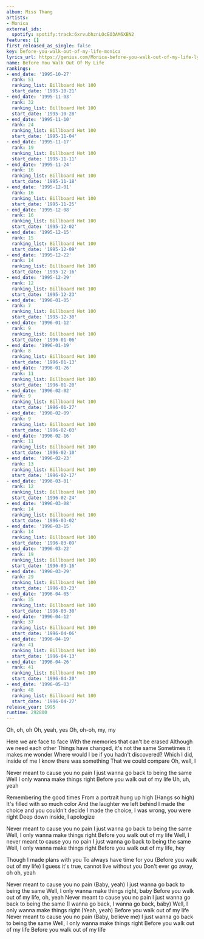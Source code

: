 ```yaml
---
album: Miss Thang
artists:
- Monica
external_ids:
  spotify: spotify:track:6xrvubhznLOcEO3AM6XBN2
features: []
first_released_as_single: false
key: before-you-walk-out-of-my-life-monica
lyrics_url: https://genius.com/Monica-before-you-walk-out-of-my-life-lyrics
name: Before You Walk Out Of My Life
rankings:
- end_date: '1995-10-27'
  rank: 51
  ranking_list: Billboard Hot 100
  start_date: '1995-10-21'
- end_date: '1995-11-03'
  rank: 32
  ranking_list: Billboard Hot 100
  start_date: '1995-10-28'
- end_date: '1995-11-10'
  rank: 24
  ranking_list: Billboard Hot 100
  start_date: '1995-11-04'
- end_date: '1995-11-17'
  rank: 19
  ranking_list: Billboard Hot 100
  start_date: '1995-11-11'
- end_date: '1995-11-24'
  rank: 16
  ranking_list: Billboard Hot 100
  start_date: '1995-11-18'
- end_date: '1995-12-01'
  rank: 16
  ranking_list: Billboard Hot 100
  start_date: '1995-11-25'
- end_date: '1995-12-08'
  rank: 16
  ranking_list: Billboard Hot 100
  start_date: '1995-12-02'
- end_date: '1995-12-15'
  rank: 15
  ranking_list: Billboard Hot 100
  start_date: '1995-12-09'
- end_date: '1995-12-22'
  rank: 14
  ranking_list: Billboard Hot 100
  start_date: '1995-12-16'
- end_date: '1995-12-29'
  rank: 12
  ranking_list: Billboard Hot 100
  start_date: '1995-12-23'
- end_date: '1996-01-05'
  rank: 7
  ranking_list: Billboard Hot 100
  start_date: '1995-12-30'
- end_date: '1996-01-12'
  rank: 9
  ranking_list: Billboard Hot 100
  start_date: '1996-01-06'
- end_date: '1996-01-19'
  rank: 8
  ranking_list: Billboard Hot 100
  start_date: '1996-01-13'
- end_date: '1996-01-26'
  rank: 11
  ranking_list: Billboard Hot 100
  start_date: '1996-01-20'
- end_date: '1996-02-02'
  rank: 9
  ranking_list: Billboard Hot 100
  start_date: '1996-01-27'
- end_date: '1996-02-09'
  rank: 9
  ranking_list: Billboard Hot 100
  start_date: '1996-02-03'
- end_date: '1996-02-16'
  rank: 11
  ranking_list: Billboard Hot 100
  start_date: '1996-02-10'
- end_date: '1996-02-23'
  rank: 13
  ranking_list: Billboard Hot 100
  start_date: '1996-02-17'
- end_date: '1996-03-01'
  rank: 12
  ranking_list: Billboard Hot 100
  start_date: '1996-02-24'
- end_date: '1996-03-08'
  rank: 14
  ranking_list: Billboard Hot 100
  start_date: '1996-03-02'
- end_date: '1996-03-15'
  rank: 14
  ranking_list: Billboard Hot 100
  start_date: '1996-03-09'
- end_date: '1996-03-22'
  rank: 19
  ranking_list: Billboard Hot 100
  start_date: '1996-03-16'
- end_date: '1996-03-29'
  rank: 29
  ranking_list: Billboard Hot 100
  start_date: '1996-03-23'
- end_date: '1996-04-05'
  rank: 35
  ranking_list: Billboard Hot 100
  start_date: '1996-03-30'
- end_date: '1996-04-12'
  rank: 37
  ranking_list: Billboard Hot 100
  start_date: '1996-04-06'
- end_date: '1996-04-19'
  rank: 41
  ranking_list: Billboard Hot 100
  start_date: '1996-04-13'
- end_date: '1996-04-26'
  rank: 41
  ranking_list: Billboard Hot 100
  start_date: '1996-04-20'
- end_date: '1996-05-03'
  rank: 48
  ranking_list: Billboard Hot 100
  start_date: '1996-04-27'
release_year: 1995
runtime: 292800
---
```

Oh, oh, oh
Oh, yeah, yes
Oh, oh-oh, my, my


Here we are face to face
With the memories that can't be erased
Although we need each other
Things have changed, it's not the same
Sometimes it makes me wonder
Where would I be if you hadn't discovered?
Which I did, inside of me
I know there was something
That we could compare
Oh, well, I


Never meant to cause you no pain
I just wanna go back to being the same
Well I only wanna make things right
Before you walk out of my life
Uh, uh, yeah


Remembering the good times
From a portrait hung up high (Hangs so high)
It's filled with so much color
And the laughter we left behind
I made the choice and you couldn't decide
I made the choice, I was wrong, you were right
Deep down inside, I apologize


Never meant to cause you no pain
I just wanna go back to being the same
Well, I only wanna make things right
Before you walk out of my life
Well, I never meant to cause you no pain
I just wanna go back to being the same
Well, I only wanna make things right
Before you walk out of my life, hey


Though I made plans with you
To always have time for you
(Before you walk out of my life)
I guess it's true, cannot live without you
Don't ever go away, oh oh, yeah


Never meant to cause you no pain (Baby, yeah)
I just wanna go back to being the same
Well, I only wanna make things right, baby
Before you walk out of my life, oh, yeah
Never meant to cause you no pain
I just wanna go back to being the same
(I wanna go back, I wanna go back, baby)
Well, I only wanna make things right (Yeah, yeah)
Before you walk out of my life
Never meant to cause you no pain (Baby, believe me)
I just wanna go back to being the same
Well, I only wanna make things right
Before you walk out of my life
Before you walk out of my life
